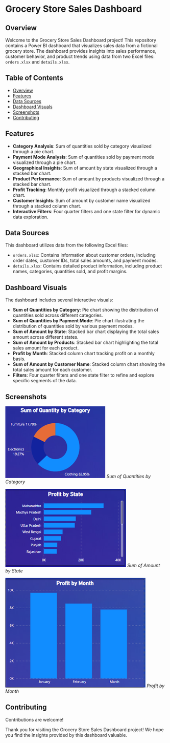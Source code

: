 # Grocery Store Sales Dashboard

## Overview

Welcome to the Grocery Store Sales Dashboard project! This repository contains a Power BI dashboard that visualizes sales data from a fictional grocery store. The dashboard provides insights into sales performance, customer behavior, and product trends using data from two Excel files: `orders.xlsx` and `details.xlsx`.

## Table of Contents

- [Overview](#overview)
- [Features](#features)
- [Data Sources](#data-sources)
- [Dashboard Visuals](#dashboard-visuals)
- [Screenshots](#screenshots)
- [Contributing](#contributing)

## Features

- **Category Analysis**: Sum of quantities sold by category visualized through a pie chart.
- **Payment Mode Analysis**: Sum of quantities sold by payment mode visualized through a pie chart.
- **Geographical Insights**: Sum of amount by state visualized through a stacked bar chart.
- **Product Performance**: Sum of amount by products visualized through a stacked bar chart.
- **Profit Tracking**: Monthly profit visualized through a stacked column chart.
- **Customer Insights**: Sum of amount by customer name visualized through a stacked column chart.
- **Interactive Filters**: Four quarter filters and one state filter for dynamic data exploration.

## Data Sources

This dashboard utilizes data from the following Excel files:

- `orders.xlsx`: Contains information about customer orders, including order dates, customer IDs, total sales amounts, and payment modes.
- `details.xlsx`: Contains detailed product information, including product names, categories, quantities sold, and profit margins.

## Dashboard Visuals

The dashboard includes several interactive visuals:

- **Sum of Quantities by Category**: Pie chart showing the distribution of quantities sold across different categories.
- **Sum of Quantities by Payment Mode**: Pie chart illustrating the distribution of quantities sold by various payment modes.
- **Sum of Amount by State**: Stacked bar chart displaying the total sales amount across different states.
- **Sum of Amount by Products**: Stacked bar chart highlighting the total sales amount for each product.
- **Profit by Month**: Stacked column chart tracking profit on a monthly basis.
- **Sum of Amount by Customer Name**: Stacked column chart showing the total sales amount for each customer.
- **Filters**: Four quarter filters and one state filter to refine and explore specific segments of the data.

## Screenshots

![Sum of Quantities by Category](https://github.com/Kunal080101/Power-BI-Dashboard/blob/a6e9889de7a521f77284b4ff462faf196816607f/Sum%20of%20Quantity%20by%20category.png)
*Sum of Quantities by Category*

![Sum of Amount by State](https://github.com/Kunal080101/Power-BI-Dashboard/blob/a6e9889de7a521f77284b4ff462faf196816607f/Profit%20by%20State.png)
*Sum of Amount by State*

![Profit by Month](https://github.com/Kunal080101/Power-BI-Dashboard/blob/a6e9889de7a521f77284b4ff462faf196816607f/Profit%20By%20month.png)
*Profit by Month*

## Contributing

Contributions are welcome!

Thank you for visiting the Grocery Store Sales Dashboard project! We hope you find the insights provided by this dashboard valuable.
